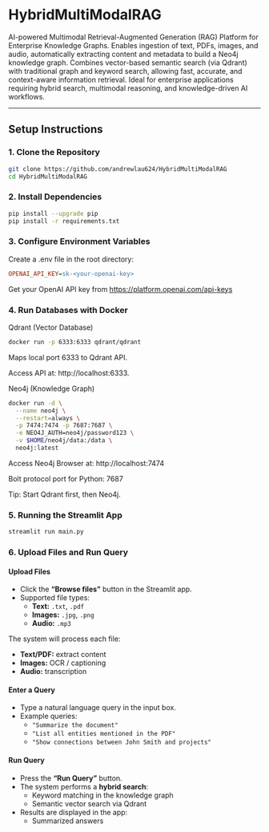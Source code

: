 # HybridMultiModalRAG

AI-powered Multimodal Retrieval-Augmented Generation (RAG) Platform for Enterprise Knowledge Graphs.
Enables ingestion of text, PDFs, images, and audio, automatically extracting content and metadata to build a Neo4j knowledge graph. Combines vector-based semantic search (via Qdrant) with traditional graph and keyword search, allowing fast, accurate, and context-aware information retrieval. Ideal for enterprise applications requiring hybrid search, multimodal reasoning, and knowledge-driven AI workflows.

---

## **Setup Instructions**

### **1. Clone the Repository**
```bash
git clone https://github.com/andrewlau624/HybridMultiModalRAG
cd HybridMultiModalRAG
```
### **2. Install Dependencies**
```bash
pip install --upgrade pip
pip install -r requirements.txt
```

### **3. Configure Environment Variables**
Create a .env file in the root directory:
```ini
OPENAI_API_KEY=sk-<your-openai-key>
```

Get your OpenAI API key from https://platform.openai.com/api-keys

### **4. Run Databases with Docker**
Qdrant (Vector Database)
```bash
docker run -p 6333:6333 qdrant/qdrant
```

Maps local port 6333 to Qdrant API.

Access API at: http://localhost:6333.

Neo4j (Knowledge Graph)

```bash
docker run -d \
  --name neo4j \
  --restart=always \
  -p 7474:7474 -p 7687:7687 \
  -e NEO4J_AUTH=neo4j/password123 \
  -v $HOME/neo4j/data:/data \
  neo4j:latest
```

Access Neo4j Browser at: http://localhost:7474

Bolt protocol port for Python: 7687

Tip: Start Qdrant first, then Neo4j.

### **5. Running the Streamlit App**
```bash
streamlit run main.py
```

### **6. Upload Files and Run Query**

#### Upload Files
- Click the **“Browse files”** button in the Streamlit app.  
- Supported file types:
  - **Text:** `.txt`, `.pdf`
  - **Images:** `.jpg`, `.png`
  - **Audio:** `.mp3`

The system will process each file:  
- **Text/PDF:** extract content  
- **Images:** OCR / captioning  
- **Audio:** transcription  

#### Enter a Query
- Type a natural language query in the input box.  
- Example queries:
  - `"Summarize the document"`  
  - `"List all entities mentioned in the PDF"`  
  - `"Show connections between John Smith and projects"`  

#### Run Query
- Press the **“Run Query”** button.  
- The system performs a **hybrid search**:
  - Keyword matching in the knowledge graph  
  - Semantic vector search via Qdrant  
- Results are displayed in the app:
  - Summarized answers  
